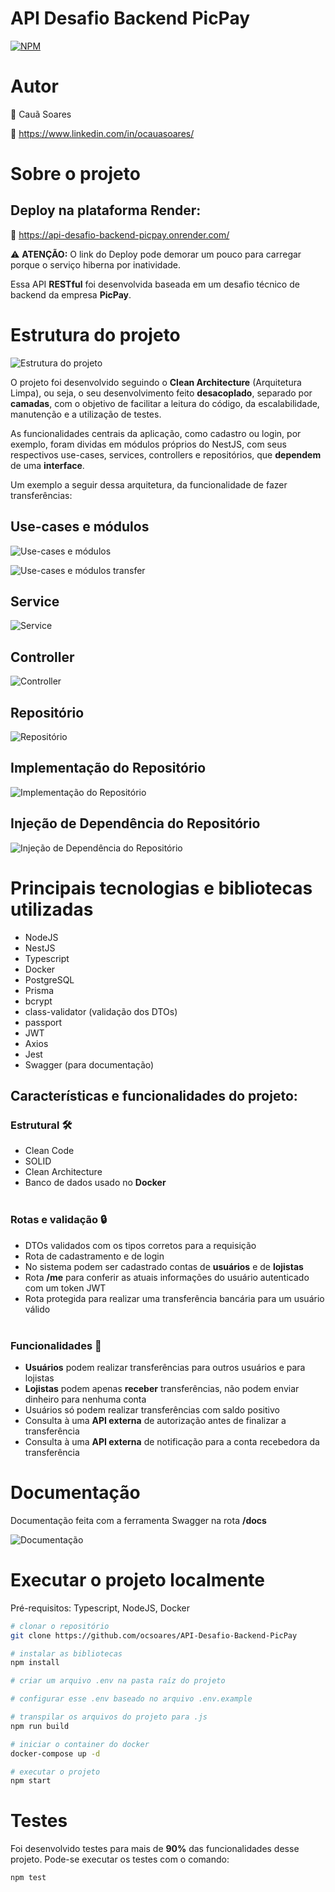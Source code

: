 # **API Desafio Backend PicPay**

[![NPM](https://img.shields.io/npm/l/react)](https://github.com/neliocursos/exemplo-readme/blob/main/LICENSE)

# Autor

👤 Cauã Soares

💼 https://www.linkedin.com/in/ocauasoares/

# Sobre o projeto

## Deploy na plataforma Render:

🚀 https://api-desafio-backend-picpay.onrender.com/ <br>

⚠️ **ATENÇÃO:** O link do Deploy pode demorar um pouco para carregar porque o serviço hiberna por inatividade.

Essa API **RESTful** foi desenvolvida baseada em um desafio técnico de backend da empresa **PicPay**.

# Estrutura do projeto

![Estrutura do projeto](https://raw.githubusercontent.com/ocsoares/images/master/api-picpay/structure.jpg)

O projeto foi desenvolvido seguindo o **Clean Architecture** (Arquitetura Limpa), ou seja, o seu desenvolvimento feito **desacoplado**, separado por **camadas**, com o objetivo de facilitar a leitura do código, da escalabilidade, manutenção e a utilização de testes.

As funcionalidades centrais da aplicação, como cadastro ou login, por exemplo, foram dividas em módulos próprios do NestJS, com seus respectivos use-cases, services, controllers e repositórios, que **dependem** de uma **interface**.

Um exemplo a seguir dessa arquitetura, da funcionalidade de fazer transferências:

## Use-cases e módulos

![Use-cases e módulos](https://raw.githubusercontent.com/ocsoares/images/master/api-picpay/use-cases-e-modulos.jpg)

![Use-cases e módulos transfer](https://raw.githubusercontent.com/ocsoares/images/master/api-picpay/use-cases-e-modulos-transfer.jpg)

## Service

![Service](https://raw.githubusercontent.com/ocsoares/images/master/api-picpay/service.jpg)

## Controller

![Controller](https://raw.githubusercontent.com/ocsoares/images/master/api-picpay/controller.jpg)

## Repositório

![Repositório](https://raw.githubusercontent.com/ocsoares/images/master/api-picpay/transfer-repository.jpg)

## Implementação do Repositório

![Implementação do Repositório](https://raw.githubusercontent.com/ocsoares/images/master/api-picpay/prisma-transfer-repository.jpg)

## Injeção de Dependência do Repositório

![Injeção de Dependência do Repositório](https://raw.githubusercontent.com/ocsoares/images/master/api-picpay/prisma-database-module.jpg)

# Principais tecnologias e bibliotecas utilizadas

-   NodeJS
-   NestJS
-   Typescript
-   Docker
-   PostgreSQL
-   Prisma
-   bcrypt
-   class-validator (validação dos DTOs)
-   passport
-   JWT
-   Axios
-   Jest
-   Swagger (para documentação)

## Características e funcionalidades do projeto:

### Estrutural 🛠️

-   Clean Code
-   SOLID
-   Clean Architecture
-   Banco de dados usado no **Docker**
    <br>
    <br>

### Rotas e validação 🔒

-   DTOs validados com os tipos corretos para a requisição
-   Rota de cadastramento e de login
-   No sistema podem ser cadastrado contas de **usuários** e de **lojistas**
-   Rota **/me** para conferir as atuais informações do usuário autenticado com um token JWT
-   Rota protegida para realizar uma transferência bancária para um usuário válido
    <br>
    <br>

### Funcionalidades 🎯

-   **Usuários** podem realizar transferências para outros usuários e para lojistas
-   **Lojistas** podem apenas **receber** transferências, não podem enviar dinheiro para nenhuma conta
-   Usuários só podem realizar transferências com saldo positivo
-   Consulta à uma **API externa** de autorização antes de finalizar a transferência
-   Consulta à uma **API externa** de notificação para a conta recebedora da transferência

# Documentação

Documentação feita com a ferramenta Swagger na rota **/docs**

![Documentação](https://raw.githubusercontent.com/ocsoares/images/master/api-picpay/docs.jpg)

# Executar o projeto localmente

Pré-requisitos: Typescript, NodeJS, Docker

```bash
# clonar o repositório
git clone https://github.com/ocsoares/API-Desafio-Backend-PicPay

# instalar as bibliotecas
npm install

# criar um arquivo .env na pasta raíz do projeto

# configurar esse .env baseado no arquivo .env.example

# transpilar os arquivos do projeto para .js
npm run build

# iniciar o container do docker
docker-compose up -d

# executar o projeto
npm start
```

# Testes

Foi desenvolvido testes para mais de **90%** das funcionalidades desse projeto. Pode-se executar os testes com o comando:

```bash
npm test
```
